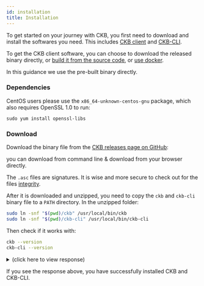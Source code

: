 ```yaml
---
id: installation
title: Installation
---
```


To get started on your journey with CKB, you first need to download and install the softwares you need. This includes [CKB client](https://github.com/nervosnetwork/ckb) and [CKB-CLI](https://github.com/nervosnetwork/ckb-cli).

To get the CKB client software, you can choose to download the released binary directly, or [build it from the source code](../dev-guide/compile), or [use docker](https://github.com/nervosnetwork/ckb/blob/develop/docs/run-ckb-with-docker.md).

In this guidance we use the pre-built binary directly.

### Dependencies

CentOS users please use the `x86_64-unknown-centos-gnu` package, which also requires OpenSSL 1.0 to run:

```shell
sudo yum install openssl-libs
```

### Download

Download the binary file from the [CKB releases page on GitHub](https://github.com/nervosnetwork/ckb/releases):

you can download from command line & download from your browser directly.

 The `.asc` files are signatures. It is wise and more secure to check out for the files [integrity](https://github.com/nervosnetwork/ckb/blob/develop/docs/integrity-check.md).

After it is downloaded and unzipped, you need to copy the `ckb` and `ckb-cli` binary file to a `PATH` directory. In the unzipped folder:
```bash
sudo ln -snf "$(pwd)/ckb" /usr/local/bin/ckb
sudo ln -snf "$(pwd)/ckb-cli" /usr/local/bin/ckb-cli
```

Then check if it works with:
```bash
ckb --version
ckb-cli --version
```

<!-- Todo: change the response here -->

<details>
<summary>(click here to view response)</summary>
```bash
$ ckb --version
ckb-cli --version
ckb 0.23.0 (rylai-v11 52aa02ff 2019-10-19)
ckb-cli 0.23.0 (809fa15 2019-10-19)
```
</details>

If you see the response above, you have successfully installed CKB and CKB-CLI.
